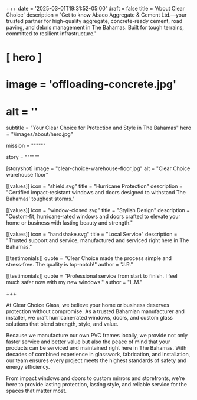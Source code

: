 +++
date = '2025-03-01T19:31:52-05:00'
draft = false
title = 'About Clear Choice'
description = 'Get to know Abaco Aggregate & Cement Ltd.—your trusted partner for high-quality aggregate, concrete-ready cement, road paving, and debris management in The Bahamas. Built for tough terrains, committed to resilient infrastructure.'

# [ hero ]
#  image = 'offloading-concrete.jpg'
#  alt = ''

subtitle = "Your Clear Choice for Protection and Style in The Bahamas"
hero = "/images/about/hero.jpg"

mission = """"""

story = """"""

[storyshot]
  image = "clear-choice-warehouse-floor.jpg"
  alt = "Clear Choice warehouse floor"

[[values]]
icon = "shield.svg"
title = "Hurricane Protection"
description = "Certified impact‑resistant windows and doors designed to withstand The Bahamas' toughest storms."

[[values]]
icon = "window-closed.svg"
title = "Stylish Design"
description = "Custom‑fit, hurricane‑rated windows and doors crafted to elevate your home or business with lasting beauty and strength."

[[values]]
icon = "handshake.svg"
title = "Local Service"
description = "Trusted support and service, manufactured and serviced right here in The Bahamas."

[[testimonials]]
quote = "Clear Choice made the process simple and stress‑free. The quality is top‑notch!"
author = "J.R."

[[testimonials]]
quote = "Professional service from start to finish. I feel much safer now with my new windows."
author = "L.M."

+++

At Clear Choice Glass, we believe your home or business deserves protection without compromise. As a trusted Bahamian manufacturer and installer, we craft hurricane‑rated windows, doors, and custom glass solutions that blend strength, style, and value.

Because we manufacture our own PVC frames locally, we provide not only faster service and better value but also the peace of mind that your products can be serviced and maintained right here in The Bahamas. With decades of combined experience in glasswork, fabrication, and installation, our team ensures every project meets the highest standards of safety and energy efficiency.

From impact windows and doors to custom mirrors and storefronts, we’re here to provide lasting protection, lasting style, and reliable service for the spaces that matter most.